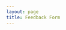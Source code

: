 ```yaml
---
layout: page
title: Feedback Form
---
```

<script src="https://www.cognitoforms.com/f/seamless.js" data-key="5CGgOlOKDkeFvcJcptH6IA" data-form="15"></script>
